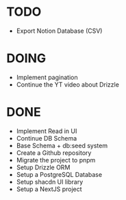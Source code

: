 # TODO

- Export Notion Database (CSV)

# DOING

- Implement pagination
- Continue the YT video about Drizzle

# DONE

- Implement Read in UI
- Continue DB Schema
- Base Schema + db:seed system
- Create a Github repository
- Migrate the project to pnpm
- Setup Drizzle ORM
- Setup a PostgreSQL Database
- Setup shacdn UI library
- Setup a NextJS project
